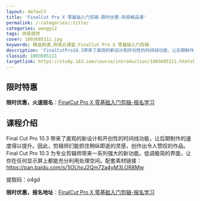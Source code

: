 ```yaml
---
layout: default
title: 'FinalCut Pro X 零基础入门剪辑-限时优惠-网易精品课'
permalink: /:categories/:title/
categories: wangyi2
tags: 网易提供
cover: 1003605111.jpg
keywords: 精选网课,网易云课堂,FinalCut Pro X 零基础入门剪辑
description: 'FinalCutPro10.3带来了直观的新设计和开创性的时间线功能，让后期制作的速度得以提升。因此，剪辑师们能抓住稍纵'
classid: 1003605111
targetlink: https://study.163.com/course/introduction/1003605111.htm?share=1&shareId=1025206652&utm_campaign=share&utm_medium=iphoneShare&utm_source=&utm_u=1025206652
---
```


## 限时特惠

**限时优惠，火速报名**：[FinalCut Pro X 零基础入门剪辑-报名学习](https://study.163.com/course/introduction/1003605111.htm?share=1&shareId=1025206652&utm_campaign=share&utm_medium=iphoneShare&utm_source=&utm_u=1025206652)

## 课程介绍

Final Cut Pro 10.3 带来了直观的新设计和开创性的时间线功能，让后期制作的速度得以提升。因此，剪辑师们能抓住稍纵即逝的灵感，创作出令人赞叹的作品。Final Cut Pro 10.3 为专业剪辑师带来一系列强大的新功能。低调极简的界面，让你在任何显示屏上都能充分利用处理空间。配套素材链接：https://pan.baidu.com/s/1iOLhoJ2Qm72a4yM3LOR8Mw 

提取码：o4gd

**限时优惠，报名地址**：[FinalCut Pro X 零基础入门剪辑-报名学习](https://study.163.com/course/introduction/1003605111.htm?share=1&shareId=1025206652&utm_campaign=share&utm_medium=iphoneShare&utm_source=&utm_u=1025206652)

